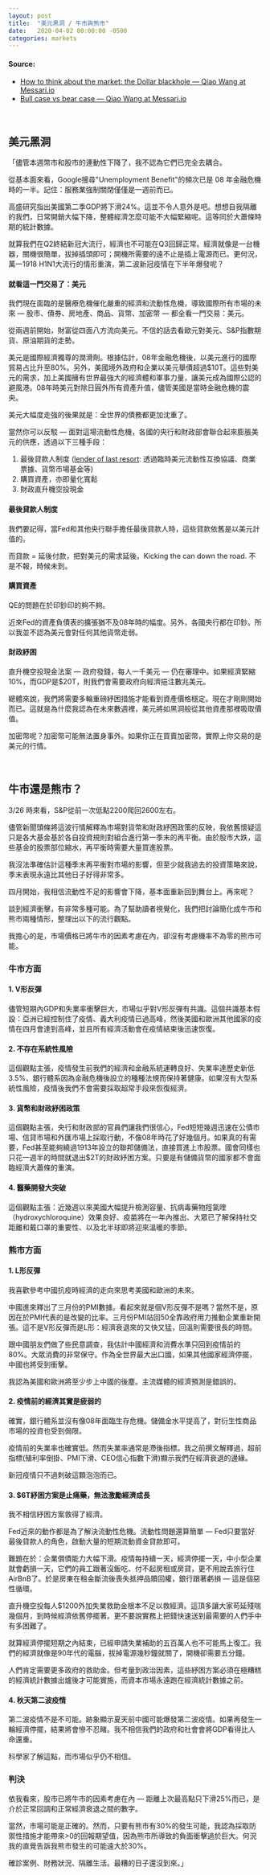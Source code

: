 ```yaml
---
layout: post
title:  "美元黑洞 / 牛市與熊市"
date:   2020-04-02 00:00:00 -0500
categories: markets
---
```

#### Source:
- [How to think about the market: the Dollar blackhole — Qiao Wang at Messari.io](https://messari.io/article/how-to-think-about-the-market-the-dollar-blackhole)
- [Bull case vs bear case — Qiao Wang at Messari.io](https://messari.io/article/bull-case-vs-bear-case)

&nbsp;

## 美元黑洞

「儘管本週幣市和股市的連動性下降了，我不認為它們已完全去耦合。

從基本面來看，Google搜尋"Unemployment Benefit"的頻次已是 08 年金融危機時的一半。記住：服務業強制關閉僅僅是一週前而已。

高盛研究指出美國第二季GDP將下滑24%。這並不令人意外是吧。想想自我隔離的我們，日常開銷大幅下降，整體經濟怎麼可能不大幅緊縮呢。這等同於大蕭條時期的統計數據。

就算我們在Q2終結新冠大流行，經濟也不可能在Q3回歸正常。經濟就像是一台機器，關機很簡單，拔掉插頭即可；開機所需要的遠不止是插上電源而已。更何況，萬一1918 H1N1大流行的情形重演，第二波新冠疫情在下半年爆發呢？

#### 就看這一門交易了：美元

我們現在面臨的是醫療危機催化嚴重的經濟和流動性危機，導致國際所有市場的未來 — 股市、債券、房地產、商品、貨幣、加密幣 — 都全看一門交易：美元。

從兩週前開始，財富從四面八方流向美元。不信的話去看歐元對美元、S&P指數期貨、原油期貨的走勢。

美元是國際經濟獨尊的潤滑劑。根據估計，08年金融危機後，以美元進行的國際貿易占比升至80%。另外，美國境外政府和企業以美元舉債超過$10T。這些對美元的需求，加上美國擁有世界最強大的經濟體和軍事力量，讓美元成為國際公認的避風港。08年時美元對除日圓外所有資產升值，儘管美國是當時金融危機的震央。

美元大幅度走強的後果就是：全世界的債務都更加沈重了。

當然你可以反駁 — 面對這場流動性危機，各國的央行和財政部會聯合起來膨脹美元的供應，透過以下三種手段：
1. 最後貸款人制度 ([lender of last resort](https://wiki.mbalib.com/wiki/%E6%9C%80%E5%90%8E%E8%B4%B7%E6%AC%BE%E4%BA%BA%E5%88%B6%E5%BA%A6): 透過臨時美元流動性互換協議、商業票據、貨幣市場基金等)
2. 購買資產，亦即量化寬鬆
3. 財政直升機空投現金

#### 最後貸款人制度
我們要記得，當Fed和其他央行聯手擔任最後貸款人時，這些貸款依舊是以美元計值的。

而貸款 = 延後付款，把對美元的需求延後。Kicking the can down the road. 不是不報，時候未到。

#### 購買資產
QE的問題在於印鈔印的夠不夠。

近來Fed的資產負債表的擴張猶不及08年時的幅度。另外，各國央行都在印鈔。所以我並不認為美元會對任何其他貨幣走弱。

#### 財政紓困

直升機空投現金法案 — 政府發錢，每人一千美元 — 仍在審理中。如果經濟緊縮10%，而GDP是$20T，則我們會需要政府向經濟挹注數兆美元。

總體來說，我們將需要多輪重磅紓困措施才能看到資產價格穩定。現在才剛剛開始而已。這就是為什麼我認為在未來數週裡，美元將如黑洞般從其他資產那裡吸取價值。

加密幣呢？加密幣可能無法置身事外。如果你正在買賣加密幣，實際上你交易的是美元的行情。

&nbsp;
## 牛市還是熊市？

3/26 時來看，S&P從前一次低點2200爬回2600左右。

儘管新聞頭條將這波行情解釋為市場對貨幣和財政紓困政策的反映，我依舊懷疑這只是各大基金基於各自投資規則對組合進行第一季末的再平衡。由於股市大跌，這些基金的股票部位縮水，再平衡時需要大量買進股票。

我沒法準確估計這種季末再平衡對市場的影響，但至少就我過去的投資策略來說，季末表現永遠比其他日子好得非常多。

四月開始，我相信流動性不足的影響會下降，基本面重新回到舞台上。再來呢？

談到經濟衝擊，有非常多種可能。為了幫助讀者視覺化，我們把討論簡化成牛市和熊市兩種情形，整理出以下的流行觀點。

我擔心的是，市場價格已將牛市的因素考慮在內，卻沒有考慮機率不為零的熊市可能。

### 牛市方面

#### 1. V形反彈
儘管短期內GDP和失業率衝擊巨大，市場似乎對V形反彈有共識。這個共識基本假設：亞洲已經控制住了疫情、義大利疫情已過高峰，然後美國和歐洲其他國家的疫情在四月會達到高峰，並且所有經濟活動會在疫情結束後迅速恢復。

#### 2. 不存在系統性風險
這個觀點主張，疫情發生前我們的經濟和金融系統運轉良好、失業率達歷史新低 3.5%、銀行體系因為金融危機後設立的種種法規而保持著健康。如果沒有大型系統性風險，疫情後我們不會需要採取超常手段來恢復經濟。

#### 3. 貨幣和財政紓困政策
這個觀點主張，央行和財政部的官員們讓我們很信心，Fed短短幾週迅速在公債市場、信貸市場和外匯市場上採取行動，不像08年時花了好幾個月。如果真的有需要，Fed甚至能夠繞過1913年設立的聯邦儲備法，直接買進上市股票。國會同樣也只花一週半的時間就退出$2T的財政紓困方案。只要是有儲備貨幣的國家都不會面臨經濟大蕭條的重演。

#### 4. 醫藥開發大突破

這個觀點主張：近幾週以來美國大幅提升檢測容量、抗病毒藥物羥氯喹（hydroxychloroquine）效果良好、疫苗將在一年內推出、大眾已了解保持社交距離和戴口罩的重要性、以及北半球即將迎來溫暖的季節。

### 熊市方面

#### 1. L形反彈
我喜歡參考中國抗疫時經濟的走向來思考美國和歐洲的未來。

中國進來釋出了三月份的PMI數據。看起來就是個V形反彈不是嗎？當然不是，原因在於PMI代表的是改變的比率。三月份PMI站回50全靠政府用力推動企業重新開張。這不是V形反彈而是L形：經濟衰退來的又快又猛，回溫則需要很長的時間。

跟中國朋友們做了些民意調查，我估計中國經濟和消費水準只回到疫情前的80%。大眾消費的非常保守。作為全世界最大出口國，如果其他國家經濟停擺，中國也將受到衝擊。

我認為美國和歐洲將至少步上中國的後塵。主流媒體的經濟預測是錯誤的。

#### 2. 疫情前的經濟其實是疲弱的
確實，銀行體系並沒有像08年面臨生存危機。儲備金水平提高了，對衍生性商品市場的投資也受到侷限。

疫情前的失業率也確實低。然而失業率通常是滯後指標。我之前撰文解釋過，超前指標(殖利率倒掛、PMI下滑、CEO信心指數下滑)顯示我們在經濟衰退的邊緣。

新冠疫情只不過刺破這顆泡泡而已。

#### 3. $6T紓困方案是止痛藥，無法激勵經濟成長

我不相信紓困方案救得了經濟。

Fed近來的動作都是為了解決流動性危機。流動性問題還算簡單 — Fed只要當好最後貸款人的角色，啟動大量的短期流動資金貸款即可。

難題在於：企業償債能力大幅下滑。疫情每持續一天，經濟停擺一天，中小型企業就會虧損一天，它們的員工跟著沒飯吃、付不起房租或房貸，更不用說去旅行住AirBnB了。於是房東在租金斷流後喪失抵押品贖回權，銀行跟著虧損 — 這是個惡性循環。

直升機空投每人$1200外加失業救助金根本不足以救經濟。這頂多讓大家苟延殘喘幾個月，到時候經濟依舊停擺著。更不要說實務上把錢快速送到最需要的人們手中有多困難了。

就算經濟停擺短期之內結束，已經申請失業補助的五百萬人也不可能馬上復工。我們的經濟就像是90年代的電腦，拔掉電源幾秒鐘就關了，開機卻需要五分鐘。

人們肯定需要更多政府的救助金。但考量到政治因素，這些紓困方案必須在極糟糕的經濟統計數據出爐後才可能實施，而資本市場永遠跑在經濟統計數據之前。

#### 4. 秋天第二波疫情
第二波疫情不是不可能。跡象顯示夏天前中國可能爆發第二波疫情。如果再發生一輪經濟停擺，結果將會慘不忍睹。我不相信我們的政府和社會會將GDP看得比人命還重。

科學家了解這點，而市場似乎仍不相信。

### 判決

依我看來，股市已將牛市的因素考慮在內 — 距離上次最高點只下滑25%而已，是介於正常回調和正常經濟衰退之間的數字。

當然，市場可能是正確的。然而，只要有熊市有30%的發生可能，我認為採取防禦性措施才能帶來>0的回報期望值，因為熊市所導致的負面衝擊過於巨大。何況我的直覺告訴我熊市發生的可能遠大於30%。

確診案例、財務狀況、隔離生活。最糟的日子還沒到來。」
